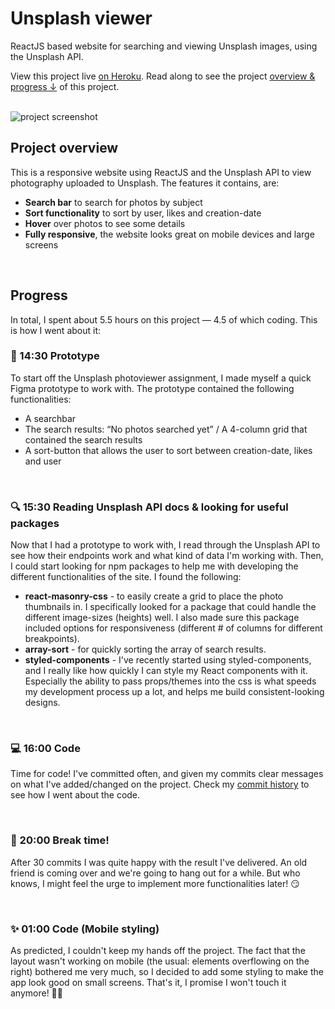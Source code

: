 # Unsplash viewer
ReactJS based website for searching and viewing Unsplash images, using the Unsplash API. 

View this project live [on Heroku](https://unsplash-viewer.herokuapp.com/). Read along to see the project [overview & progress ↓](#project-overview) of this project.

<br>

<img alt="project screenshot" src="https://i.imgur.com/oNw93MO.png" />

## Project overview
This is a responsive website using ReactJS and the Unsplash API to view photography uploaded to Unsplash. The features it contains, are:
* **Search bar** to search for photos by subject
* **Sort functionality** to sort by user, likes and creation-date
* **Hover** over photos to see some details
* **Fully responsive**, the website looks great on mobile devices and large screens

<br>

## Progress
In total, I spent about 5.5 hours on this project — 4.5 of which coding. This is how I went about it:

### 🎨 14:30 Prototype
To start off the Unsplash photoviewer assignment, I made myself a quick Figma prototype to work with. The prototype contained the following functionalities:
* A searchbar
* The search results: “No photos searched yet” / A 4-column grid that contained the search results
* A sort-button that allows the user to sort between creation-date, likes and user
<br>

### 🔍 15:30 Reading Unsplash API docs & looking for useful packages
Now that I had a prototype to work with, I read through the Unsplash API to see how their endpoints work and what kind of data I'm working with. Then, I could start looking for npm packages to help me with developing the different functionalities of the site. I found the following:
*  **react-masonry-css** - to easily create a grid to place the photo thumbnails in. I specifically looked for a package that could handle the different image-sizes (heights) well. I also made sure this package included options for responsiveness (different # of columns for different breakpoints).
*  **array-sort** - for quickly sorting the array of search results.
* **styled-components** - I've recently started using styled-components, and I really like how quickly I can style my React components with it. Especially the ability to pass props/themes into the css is what speeds my development process up a lot, and helps me build consistent-looking designs.
<br>

### 💻 16:00 Code
Time for code! I've committed often, and given my commits clear messages on what I've added/changed on the project. Check my [commit history](https://github.com/imkarin/unsplash-viewer/commits/main) to see how I went about the code. 

<br>

### 🎉 20:00 Break time!
After 30 commits I was quite happy with the result I've delivered. An old friend is coming over and we're going to hang out for a while. But who knows, I might feel the urge to implement more functionalities later! 😏

<br> 

### ✨ 01:00 Code (Mobile styling)
As predicted, I couldn't keep my hands off the project. The fact that the layout wasn't working on mobile (the usual: elements overflowing on the right) bothered me very much, so I decided to add some styling to make the app look good on small screens. That's it, I promise I won't touch it anymore! 🤞🏻

<br>
